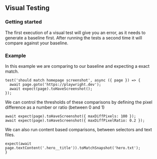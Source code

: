 ## Visual Testing

### Getting started

The first execution of a visual test will give you an error, as it needs to generate a baseline first. After running the tests a second time it will compare against your baseline.

### Example

In this example we are comparing to our baseline and expecting a exact match.

```
test('should match homepage screenshot', async ({ page }) => {
  await page.goto('https://playwright.dev');
  await expect(page).toHaveScreenshot();
});
```

We can control the thresholds of these comparisons by defining the pixel difference as a number or ratio (between 0 and 1)

```
await expect(page).toHaveScreenshot({ maxDiffPixels: 100 });
await expect(page).toHaveScreenshot({ maxDiffPixelRatio: 0.2 }); 
```

We can also run content based comparisons, between selectors and text files.

```
expect(await page.textContent('.hero__title')).toMatchSnapshot('hero.txt');
}
```


